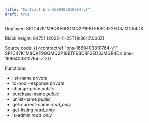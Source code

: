```yaml
---
title: "Contract bns-1669403810764-v1"
draft: true
---
```

Deployer: SP1C47K1M8QKF9GGMQ2P19BTF6BCRF2ED3JMGR4DK


 



Block height: 84751 (2022-11-25T19:36:17.000Z)

Source code: {{<contractref "bns-1669403810764-v1" SP1C47K1M8QKF9GGMQ2P19BTF6BCRF2ED3JMGR4DK bns-1669403810764-v1>}}

Functions:

* list-name _private_
* to-bool-response _private_
* change-price _public_
* purchase-name _public_
* unlist-name _public_
* get-current-name _read_only_
* get-listing _read_only_
* is-admin _read_only_
